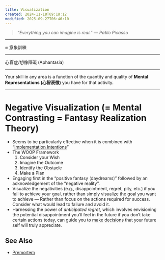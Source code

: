 ```yaml
---
title: Visualization
created: 2024-11-18T09:18:12
modified: 2025-09-27T06:46:10
---
```


> _“Everything you can imagine is real.” — Pablo Picasso_

---

≈ 意象訓練

---

心盲症/想像障礙 (Aphantasia)

---

Your skill in any area is a function of the quantity and quality of **Mental Representations (心智表徵)** you have for that activity.

---

# Negative Visualization (= Mental Contrasting = Fantasy Realization Theory)

* Seems to be particularly effective when it is combined with “[Implementation Intentions](implementation-intentions.md)”
* The WOOP Framework
	1. Consider your Wish
	2. Imagine the Outcome
	3. Identify the Obstacle
	4. Make a Plan
* Engaging first in the “positive fantasy (daydreams)” followed by an acknowledgement of the “negative reality”.
* Visualize the negativities (e.g., disappointment, regret, pity, etc.) if you fail to achieve your goal, rather than simply visualize the goal you want to achieve — Rather than focus on the actions required for success. Consider what would lead to failure and avoid it.
* Harnessing the power of _anticipated regret_, which involves envisioning the potential disappointment you’ll feel in the future if you don’t take certain actions today, can guide you to [make decisions](decision-making.md) that your future self will truly appreciate.

## See Also
- [Premortem](Premortem.md)